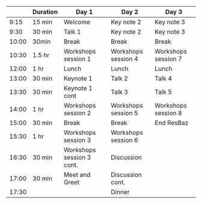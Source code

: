 | |Duration|Day 1 | Day 2 | Day 3 |
|---|---|---|---|---|
9:15  |15 min| Welcome| Key note 2| Key note 3|
9:30 | 30 min | Talk 1 | Key note 2| Key note 3|
10:00 |30min| Break| Break | Break |
10:30 |1.5 hr| Workshops session 1| Workshops session 4 | Workshops session 7  |
12:00 |1 hr| Lunch | Lunch | Lunch |
13:00 |30 min| Keynote 1 | Talk 2| Talk 4|
13:30 |30 min| Keynote 1 cont | Talk 3| Talk 5|
14:00 |1 hr| Workshops session 2 | Workshops session 5| Workshops session 8 |
15:00 |30 min| Break | Break | End ResBaz |
15:30 |1 hr| Workshops session 3 | Workshops session 6 | |
16:30 |30 min| Workshops session 3 cont. | Discussion | |
17:00 |30 min| Meet and Greet| Discussion cont.| |
17:30 || |Dinner |
